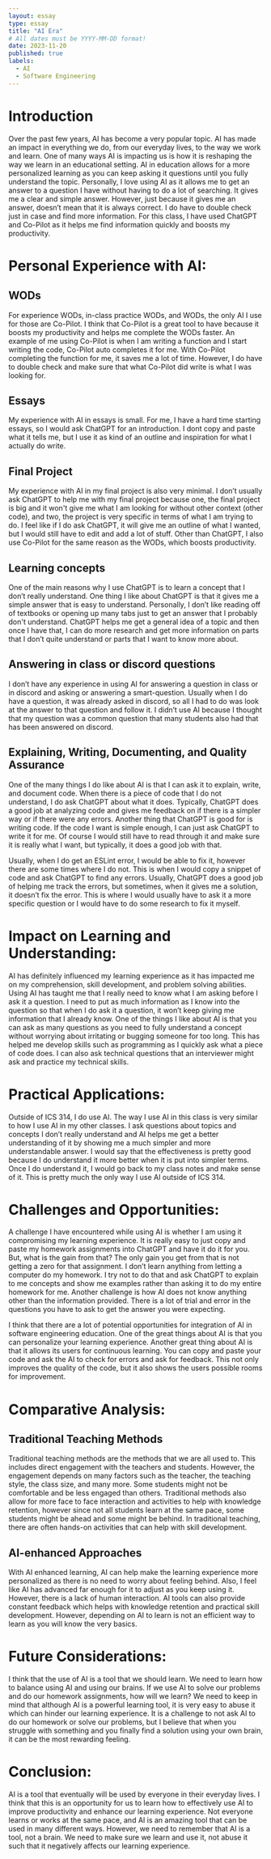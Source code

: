 ```yaml
---
layout: essay
type: essay
title: "AI Era"
# All dates must be YYYY-MM-DD format!
date: 2023-11-20
published: true
labels:
  - AI
  - Software Engineering
---
```

# Introduction
Over the past few years, AI has become a very popular topic. AI has made an impact in everything we do, from our everyday lives, to the way we work and learn. One of many ways AI is impacting us is how it is reshaping the way we learn in an educational setting. AI in education allows for a more personalized learning as you can keep asking it questions until you fully understand the topic. Personally, I love using AI as it allows me to get an answer to a question I have without having to do a lot of searching. It gives me a clear and simple answer. However, just because it gives me an answer, doesn’t mean that it is always correct. I do have to double check just in case and find more information. For this class, I have used ChatGPT and Co-Pilot as it helps me find information quickly and boosts my productivity. 


# Personal Experience with AI:
## WODs
For experience WODs, in-class practice WODs, and WODs, the only AI I use for those are Co-Pilot. I think that Co-Pilot is a great tool to have because it boosts my productivity and helps me complete the WODs faster. An example of me using Co-Pilot is when I am writing a function and I start writing the code, Co-Pilot auto completes it for me. With Co-Pilot completing the function for me, it saves me a lot of time. However, I do have to double check and make sure that what Co-Pilot did write is what I was looking for. 

## Essays
My experience with AI in essays is small. For me, I have a hard time starting essays, so I would ask ChatGPT for an introduction. I dont copy and paste what it tells me, but I use it as kind of an outline and inspiration for what I actually do write. 

## Final Project
My experience with AI in my final project is also very minimal. I don’t usually ask ChatGPT to help me with my final project because one, the final project is big and it won't give me what I am looking for without other context (other code), and two, the project is very specific in terms of what I am trying to do. I feel like if I do ask ChatGPT, it will give me an outline of what I wanted, but I would still have to edit and add a lot of stuff. Other than ChatGPT, I also use Co-Pilot for the same reason as the WODs, which boosts productivity. 

## Learning concepts
One of the main reasons why I use ChatGPT is to learn a concept that I don’t really understand. One thing I like about ChatGPT is that it gives me a simple answer that is easy to understand. Personally, I don’t like reading off of textbooks or opening up many tabs just to get an answer that I probably don't understand. ChatGPT helps me get a general idea of a topic and then once I have that, I can do more research and get more information on parts that I don’t quite understand or parts that I want to know more about.

## Answering in class or discord questions
I don’t have any experience in using AI for answering a question in class or in discord and asking or answering a smart-question. Usually when I do have a question, it was already asked in discord, so all I had to do was look at the answer to that question and follow it. I didn’t use AI because I thought that my question was a common question that many students also had that has been answered on discord. 
 
## Explaining, Writing, Documenting, and Quality Assurance
One of the many things I do like about AI is that I can ask it to explain, write, and document code. When there is a piece of code that I do not understand, I do ask ChatGPT about what it does. Typically, ChatGPT does a good job at analyzing code and gives me feedback on if there is a simpler way or if there were any errors. Another thing that ChatGPT is good for is writing code. If the code I want is simple enough, I can just ask ChatGPT to write it for me. Of course I would still have to read through it and make sure it is really what I want, but typically, it does a good job with that. 

Usually, when I do get an ESLint error, I would be able to fix it, however there are some times where I do not. This is when I would copy a snippet of code and ask ChatGPT to find any errors. Usually, ChatGPT does a good job of helping me track the errors, but sometimes, when it gives me a solution, it doesn’t fix the error. This is where I would usually have to ask it a more specific question or I would have to do some research to fix it myself. 


# Impact on Learning and Understanding:
AI has definitely influenced my learning experience as it has impacted me on my comprehension, skill development, and problem solving abilities. Using AI has taught me that I really need to know what I am asking before I ask it a question. I need to put as much information as I know into the question so that when I do ask it a question, it won’t keep giving me information that I already know. One of the things I like about AI is that you can ask as many questions as you need to fully understand a concept without worrying about irritating or bugging someone for too long. This has helped me develop skills such as programming as I quickly ask what a piece of code does. I can also ask technical questions that an interviewer might ask and practice my technical skills. 

# Practical Applications:
Outside of ICS 314, I do use AI. The way I use AI in this class is very similar to how I use AI in my other classes. I ask questions about topics and concepts I don’t really understand and AI helps me get a better understanding of it by showing me a much simpler and more understandable answer. I would say that the effectiveness is pretty good because I do understand it more better when it is put into simpler terms. Once I do understand it, I would go back to my class notes and make sense of it. This is pretty much the only way I use AI outside of ICS 314. 


# Challenges and Opportunities:
A challenge I have encountered while using AI is whether I am using it compromising my learning experience. It is really easy to just copy and paste my homework assignments into ChatGPT and have it do it for you. But, what is the gain from that? The only gain you get from that is not getting a zero for that assignment. I don’t learn anything from letting a computer do my homework. I try not to do that and ask ChatGPT to explain to me concepts and show me examples rather than asking it to do my entire homework for me. Another challenge is how AI does not know anything other than the information provided. There is a lot of trial and error in the questions you have to ask to get the answer you were expecting. 
	
I think that there are a lot of potential opportunities for integration of AI in software engineering education. One of the great things about AI is that you can personalize your learning experience. Another great thing about AI is that it allows its users for continuous learning. You can copy and paste your code and ask the AI to check for errors and ask for feedback. This not only improves the quality of the code, but it also shows the users possible rooms for improvement. 

# Comparative Analysis:
## Traditional Teaching Methods
Traditional teaching methods are the methods that we are all used to. This includes direct engagement with the teachers and students. However, the engagement depends on many factors such as the teacher, the teaching style, the class size, and many more. Some students might not be comfortable and be less engaged than others. Traditional methods also allow for more face to face interaction and activities to help with knowledge retention, however since not all students learn at the same pace, some students might be ahead and some might be behind. In traditional teaching, there are often hands-on activities that can help with skill development. 

## AI-enhanced Approaches
With AI enhanced learning, AI can help make the learning experience more personalized as there is no need to worry about feeling behind. Also, I feel like AI has advanced far enough for it to adjust as you keep using it. However, there is a lack of human interaction. AI tools can also provide constant feedback which helps with knowledge retention and practical skill development. However, depending on AI to learn is not an efficient way to learn as you will know the very basics. 

# Future Considerations:
I think that the use of AI is a tool that we should learn. We need to learn how to balance using AI and using our brains. If we use AI to solve our problems and do our homework assignments, how will we learn? We need to keep in mind that although AI is a powerful learning tool, it is very easy to abuse it which can hinder our learning experience. It is a challenge to not ask AI to do our homework or solve our problems, but I believe that when you struggle with something and you finally find a solution using your own brain, it can be the most rewarding feeling. 

# Conclusion:
AI is a tool that eventually will be used by everyone in their everyday lives. I think that this is an opportunity for us to learn how to effectively use AI to improve productivity and enhance our learning experience. Not everyone learns or works at the same pace, and AI is an amazing tool that can be used in many different ways. However, we need to remember that AI is a tool, not a brain. We need to make sure we learn and use it, not abuse it such that it negatively affects our learning experience.


